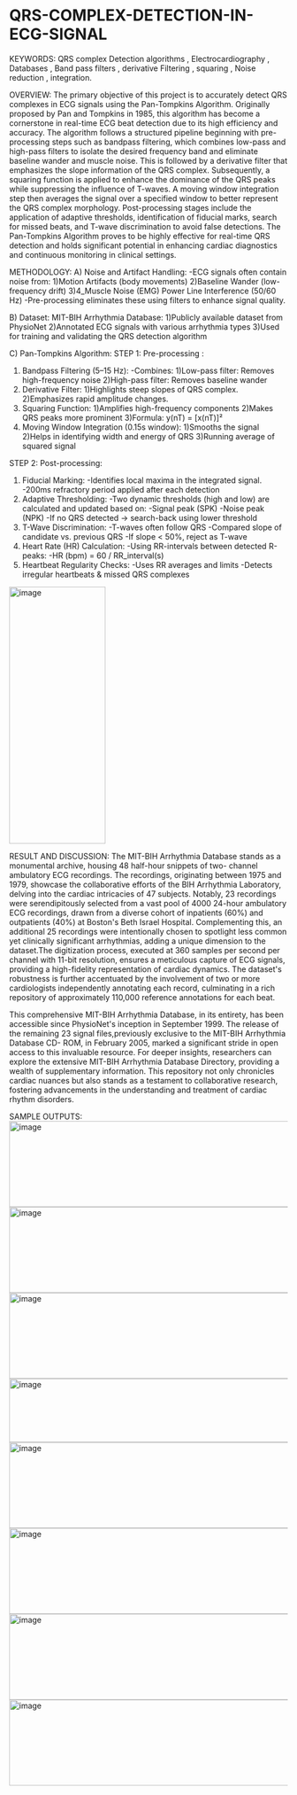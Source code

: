 # QRS-COMPLEX-DETECTION-IN-ECG-SIGNAL
KEYWORDS: QRS complex Detection algorithms ,  Electrocardiography , Databases , Band pass filters , derivative  Filtering , squaring , Noise reduction , integration.

OVERVIEW:
The primary objective of this project is to accurately detect QRS complexes in ECG signals using the Pan-Tompkins Algorithm. Originally proposed by Pan and Tompkins in 1985, this algorithm has become a cornerstone in real-time ECG beat detection due to its high efficiency and accuracy. The algorithm follows a structured pipeline beginning with pre-processing steps such as bandpass filtering, which combines low-pass and high-pass filters to isolate the desired frequency band and eliminate baseline wander and muscle noise. This is followed by a derivative filter that emphasizes the slope information of the QRS complex. Subsequently, a squaring function is applied to enhance the dominance of the QRS peaks while suppressing the influence of T-waves. A moving window integration step then averages the signal over a specified window to better represent the QRS complex morphology. Post-processing stages include the application of adaptive thresholds, identification of fiducial marks, search for missed beats, and T-wave discrimination to avoid false detections. The Pan-Tompkins Algorithm proves to be highly effective for real-time QRS detection and holds significant potential in enhancing cardiac diagnostics and continuous monitoring in clinical settings.

METHODOLOGY:
A) Noise and Artifact Handling:
   -ECG signals often contain noise from:
      1)Motion Artifacts (body movements)
      2)Baseline Wander (low-frequency drift)
      3)4_Muscle Noise (EMG)
      Power Line Interference (50/60 Hz)
-Pre-processing eliminates these using filters to enhance signal quality.

B) Dataset: MIT-BIH Arrhythmia Database:
      1)Publicly available dataset from PhysioNet
      2)Annotated ECG signals with various arrhythmia types
      3)Used for training and validating the QRS detection algorithm

C) Pan-Tompkins Algorithm:
STEP 1: Pre-processing :
1. Bandpass Filtering (5–15 Hz):
   -Combines:
      1)Low-pass filter: Removes high-frequency noise
      2)High-pass filter: Removes baseline wander
2. Derivative Filter:
      1)Highlights steep slopes of QRS complex.
      2)Emphasizes rapid amplitude changes.
3. Squaring Function:
      1)Amplifies high-frequency components
      2)Makes QRS peaks more prominent
      3)Formula: y(nT) = [x(nT)]²
4. Moving Window Integration (0.15s window):
      1)Smooths the signal
      2)Helps in identifying width and energy of QRS
      3)Running average of squared signal
   
STEP 2: Post-processing:
1. Fiducial Marking:
   -Identifies local maxima in the integrated signal.
      -200ms refractory period applied after each detection
2. Adaptive Thresholding:
   -Two dynamic thresholds (high and low) are calculated and updated based on:
      -Signal peak (SPK)
      -Noise peak (NPK)
   -If no QRS detected → search-back using lower threshold
3. T-Wave Discrimination:
      -T-waves often follow QRS
      -Compared slope of candidate vs. previous QRS
   -If slope < 50%, reject as T-wave
4. Heart Rate (HR) Calculation:
   -Using RR-intervals between detected R-peaks:
      -HR (bpm) = 60 / RR_interval(s)
5. Heartbeat Regularity Checks:
      -Uses RR averages and limits
      -Detects irregular heartbeats & missed QRS complexes


<img width="174" height="464" alt="image" src="https://github.com/user-attachments/assets/838c0068-572e-458b-b14b-fe13c792aa3e" />


RESULT AND DISCUSSION: 
The MIT-BIH Arrhythmia Database stands as a monumental archive, housing 48 half-hour snippets of two- channel ambulatory ECG recordings. The recordings, originating between 1975 and 1979, showcase the collaborative efforts of the BIH Arrhythmia Laboratory, delving into the cardiac intricacies of 47 subjects. Notably, 23 recordings were serendipitously selected from a vast pool of 4000 24-hour ambulatory ECG recordings, drawn from a diverse cohort of inpatients (60%) and outpatients (40%) at Boston's Beth Israel Hospital. Complementing this, an additional 25 recordings were intentionally chosen to spotlight less common yet clinically significant arrhythmias, adding a unique dimension to the dataset.The digitization process, executed at 360 samples per second per channel with 11-bit resolution, ensures a meticulous capture of ECG signals, providing a high-fidelity representation of cardiac dynamics. The dataset's robustness is further accentuated by the involvement of two or more cardiologists independently annotating each record, culminating in a rich repository of approximately 110,000 reference annotations for each beat.

This comprehensive MIT-BIH Arrhythmia Database, in its entirety, has been accessible since PhysioNet's inception in September 1999. The release of the remaining 23 signal files,previously exclusive to the MIT-BIH Arrhythmia Database CD- ROM, in February 2005, marked a significant stride in open access to this invaluable resource. For deeper insights, researchers can explore the extensive MIT-BIH Arrhythmia Database Directory, providing a wealth of supplementary information. This repository not only chronicles cardiac nuances but also stands as a testament to collaborative research, fostering advancements in the understanding and treatment of cardiac rhythm disorders.

SAMPLE OUTPUTS:
<img width="552" height="155" alt="image" src="https://github.com/user-attachments/assets/639c6aa2-d758-478c-989e-5ca85adc0c0d" />
<img width="552" height="155" alt="image" src="https://github.com/user-attachments/assets/b2badb67-56b5-4cfb-85ca-cca289ecdca4" />
<img width="552" height="155" alt="image" src="https://github.com/user-attachments/assets/336e6307-3f71-40de-9379-9ba8bb0821fb" />
<img width="552" height="115" alt="image" src="https://github.com/user-attachments/assets/a7267192-42fa-47a4-b86d-f52d7cafecaa" />
<img width="552" height="155" alt="image" src="https://github.com/user-attachments/assets/ab705f2d-9672-4027-882d-5b743ce81472" />
<img width="552" height="155" alt="image" src="https://github.com/user-attachments/assets/0d863467-a72a-42f8-844a-31b213fa691a" />
<img width="552" height="155" alt="image" src="https://github.com/user-attachments/assets/94085f33-c7a0-4458-b725-8d79f32b2573" />
<img width="552" height="155" alt="image" src="https://github.com/user-attachments/assets/60ba57bb-3f6f-48a6-87fa-3a90e940d0d4" />
